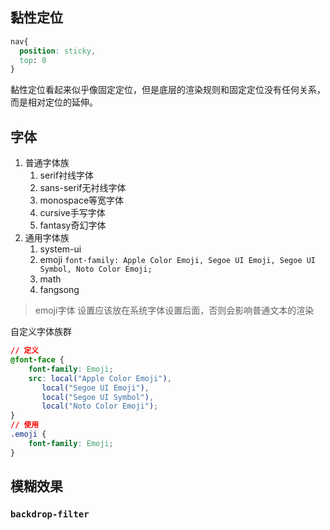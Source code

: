 ## 黏性定位

```css
nav{
  position: sticky,
  top: 0
}
```

黏性定位看起来似乎像固定定位，但是底层的渲染规则和固定定位没有任何关系，而是相对定位的延伸。

## 字体

1. 普通字体族
    1. serif衬线字体
    2. sans-serif无衬线字体
    3. monospace等宽字体
    4. cursive手写字体
    5. fantasy奇幻字体
2. 通用字体族
    1. system-ui
    2. emoji 
        `font-family: Apple Color Emoji, Segoe UI Emoji, Segoe UI Symbol, Noto Color Emoji;`
    3. math
    4. fangsong

> emoji字体 设置应该放在系统字体设置后面，否则会影响普通文本的渲染

自定义字体族群

```css
// 定义
@font-face {
    font-family: Emoji;
    src: local("Apple Color Emoji"),
       local("Segoe UI Emoji"), 
       local("Segoe UI Symbol"),
       local("Noto Color Emoji");
}
// 使用
.emoji {
    font-family: Emoji;
}
```

## 模糊效果

### `backdrop-filter`



